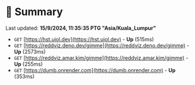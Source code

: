 # 📖 Summary
Last updated: **15/9/2024, 11:35:35 PTG "Asia/Kuala_Lumpur"**

- `GET` [https://hst.ujol.dev](https://hst.ujol.dev) - **Up** (515ms)
- `GET` [https://reddviz.deno.dev/gimme](https://reddviz.deno.dev/gimme) - **Up** (2573ms)
- `GET` [https://reddviz.amar.kim/gimme](https://reddviz.amar.kim/gimme) - **Up** (255ms)
- `GET` [https://dumb.onrender.com](https://dumb.onrender.com) - **Up** (353ms)
